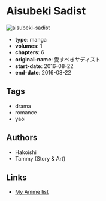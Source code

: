 # Aisubeki Sadist

![aisubeki-sadist](https://cdn.myanimelist.net/images/manga/1/206364.jpg)

-   **type**: manga
-   **volumes**: 1
-   **chapters**: 6
-   **original-name**: 愛すべきサディスト
-   **start-date**: 2016-08-22
-   **end-date**: 2016-08-22

## Tags

-   drama
-   romance
-   yaoi

## Authors

-   Hakoishi
-   Tammy (Story & Art)

## Links

-   [My Anime list](https://myanimelist.net/manga/111713/Aisubeki_Sadist)
